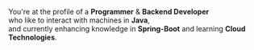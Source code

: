 You're at the profile of a **Programmer** & **Backend Developer**   
who like to interact with machines in **Java**,  
and currently enhancing knowledge in **Spring-Boot** and learning **Cloud Technologies**.  



<!---
dz-adman/dz-adman is a ✨ special ✨ repository because its `README.md` (this file) appears on your GitHub profile.
You can click the Preview link to take a look at your changes.
--->
